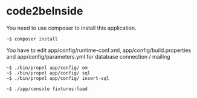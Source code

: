 # code2beInside

You need to use composer to install this application.

```
~$ composer install
```

You have to edit app/config/runtime-conf.xml, app/config/build.properties and app/config/parameters.yml for database connection / mailing

```
~$ ./bin/propel app/config/ om
~$ ./bin/propel app/config/ sql 
~$ ./bin/propel app/config/ insert-sql 

~$ ./app/console fixtures:load
```
